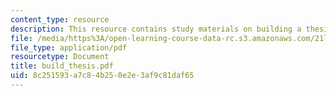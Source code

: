```yaml
---
content_type: resource
description: This resource contains study materials on building a thesis.
file: /media/https%3A/open-learning-course-data-rc.s3.amazonaws.com/21l-325-small-wonders-staying-alive-spring-2007/8c251593a7c84b250e2e3af9c81daf65_build_thesis.pdf
file_type: application/pdf
resourcetype: Document
title: build_thesis.pdf
uid: 8c251593-a7c8-4b25-0e2e-3af9c81daf65
---
```

